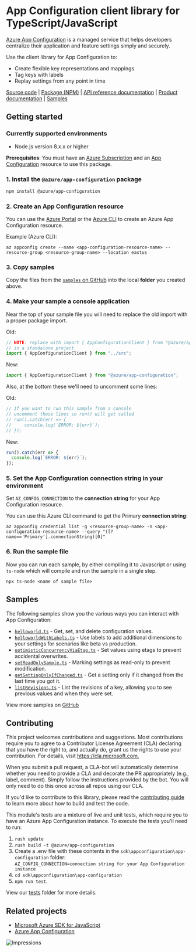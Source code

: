 # App Configuration client library for TypeScript/JavaScript

[Azure App Configuration](https://docs.microsoft.com/en-us/azure/azure-app-configuration/overview) is a managed service that helps developers centralize their application and feature settings simply and securely.

Use the client library for App Configuration to:

* Create flexible key representations and mappings
* Tag keys with labels
* Replay settings from any point in time

[Source code](https://github.com/Azure/azure-sdk-for-js/blob/master/sdk/appconfiguration/app-configuration/) |
[Package (NPM)](https://www.npmjs.com/package/@azure/app-configuration) |
[API reference documentation](https://azure.github.io/azure-sdk-for-js/appconfiguration.html) |
[Product documentation](https://docs.microsoft.com/en-us/azure/azure-app-configuration/) |
[Samples](https://github.com/Azure/azure-sdk-for-js/tree/master/sdk/appconfiguration/app-configuration/samples)

## Getting started

### Currently supported environments

- Node.js version 8.x.x or higher

**Prerequisites**: You must have an [Azure Subscription](https://azure.microsoft.com) and an [App Configuration](https://docs.microsoft.com/en-us/azure/azure-app-configuration/) resource to use this package.

### 1. Install the `@azure/app-configuration` package

```bash
npm install @azure/app-configuration
```

### 2. Create an App Configuration resource

You can use the [Azure Portal](https://portal.azure.com) or the [Azure CLI](https://docs.microsoft.com/cli/azure) to create an Azure App Configuration resource.

Example (Azure CLI):
```
az appconfig create --name <app-configuration-resource-name> --resource-group <resource-group-name> --location eastus
```

### 3. Copy samples

Copy the files from the [`samples` on GitHub](https://github.com/Azure/azure-sdk-for-js/tree/master/sdk/appconfiguration/app-configuration/samples) 
into the local **folder** you created above.

### 4. Make your sample a console application

Near the top of your sample file you will need to replace 
the old import with a proper package import.

Old:
```typescript
// NOTE: replace with import { AppConfigurationClient } from "@azure/app-configuration"
// in a standalone project
import { AppConfigurationClient } from "../src";
```

New:
```typescript
import { AppConfigurationClient } from "@azure/app-configuration";
```

Also, at the bottom these we'll need to uncomment some lines:

Old:
```typescript
// If you want to run this sample from a console
// uncomment these lines so run() will get called
// run().catch(err => {
//     console.log(`ERROR: ${err}`);
// });
```

New:
```typescript
run().catch(err => {
  console.log(`ERROR: ${err}`);
});
```

### 5. Set the App Configuration connection string in your environment

Set `AZ_CONFIG_CONNECTION` to the **connection string** for your App Configuration resource.

You can use this Azure CLI command to get the Primary **connection string**:
```
az appconfig credential list -g <resource-group-name> -n <app-configuration-resource-name> --query "([?name=='Primary'].connectionString)[0]"
```

### 6. Run the sample file

Now you can run each sample, by either compiling it to Javascript or using `ts-node`
which will compile and run the sample in a single step.

```
npx ts-node <name of sample file>
```

## Samples

The following samples show you the various ways you can interact with App Configuration:

* [`helloworld.ts`](https://github.com/Azure/azure-sdk-for-js/tree/master/sdk/appconfiguration/app-configuration/samples/helloworld.ts) - Get, set, and delete configuration values.
* [`helloworldWithLabels.ts`](https://github.com/Azure/azure-sdk-for-js/tree/master/sdk/appconfiguration/app-configuration/samples/helloworldWithLabels.ts) - Use labels to add additional dimensions to your settings for scenarios like beta vs production.
* [`optimisticConcurrencyViaEtag.ts`](https://github.com/Azure/azure-sdk-for-js/tree/master/sdk/appconfiguration/app-configuration/samples/optimisticConcurrencyViaEtag.ts) - Set values using etags to prevent accidental overwrites.
* [`setReadOnlySample.ts`](https://github.com/Azure/azure-sdk-for-js/tree/master/sdk/appconfiguration/app-configuration/samples/setReadOnlySample.ts) - Marking settings as read-only to prevent modification.
* [`getSettingOnlyIfChanged.ts`](https://github.com/Azure/azure-sdk-for-js/tree/master/sdk/appconfiguration/app-configuration/samples/getSettingOnlyIfChanged.ts) - Get a setting only if it changed from the last time you got it.
* [`listRevisions.ts`](https://github.com/Azure/azure-sdk-for-js/tree/master/sdk/appconfiguration/app-configuration/samples/listRevisions.ts) - List the revisions of a key, allowing you to see previous values and when they were set.

View more samples on [GitHub](https://github.com/Azure/azure-sdk-for-js/tree/master/sdk/appconfiguration/app-configuration/samples)

## Contributing

This project welcomes contributions and suggestions. Most contributions require you to agree to a
Contributor License Agreement (CLA) declaring that you have the right to, and actually do, grant us
the rights to use your contribution. For details, visit <https://cla.microsoft.com.>

When you submit a pull request, a CLA-bot will automatically determine whether you need to provide
a CLA and decorate the PR appropriately (e.g., label, comment). Simply follow the instructions
provided by the bot. You will only need to do this once across all repos using our CLA.

If you'd like to contribute to this library, please read the [contributing guide](https://github.com/Azure/azure-sdk-for-js/blob/master/CONTRIBUTING.md) to learn more about how to build and test the code.

This module's tests are a mixture of live and unit tests, which require you to have an Azure App Configuration instance. To execute the tests you'll need to run:
1. `rush update`
2. `rush build -t @azure/app-configuration`
3. Create a .env file with these contents in the `sdk\appconfiguration\app-configuration` folder:  
   `AZ_CONFIG_CONNECTION=connection string for your App Configuration instance`
4. `cd sdk\appconfiguration\app-configuration`
5. `npm run test`.

View our [tests](https://github.com/Azure/azure-sdk-for-js/blob/master/sdk/appconfiguration/app-configuration/test)
folder for more details.

## Related projects

- [Microsoft Azure SDK for JavaScript](https://github.com/Azure/azure-sdk-for-js)
- [Azure App Configuration](https://docs.microsoft.com/en-us/azure/azure-app-configuration/overview)

![Impressions](https://azure-sdk-impressions.azurewebsites.net/api/impressions/azure-sdk-for-js/sdk/appconfiguration/app-config/README.png)
